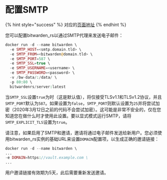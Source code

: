 # 配置SMTP

{% hint style="success" %}
对应的[页面地址](https://github.com/dani-garcia/bitwarden_rs/wiki/SMTP-configuration)
{% endhint %}

您可以配置bitwarden\_rs以通过SMTP代理来发送电子邮件：

```php
docker run -d --name bitwarden \
  -e SMTP_HOST=<smtp.domain.tld> \
  -e SMTP_FROM=<bitwarden@domain.tld> \
  -e SMTP_PORT=587 \
  -e SMTP_SSL=true \
  -e SMTP_USERNAME=<username> \
  -e SMTP_PASSWORD=<password> \
  -v /bw-data/:/data/ \
  -p 80:80 \
  bitwardenrs/server:latest
```

当`SMTP_SSL`设置`true`为时（这是默认值），将仅接受TLSv1.1和TLSv1.2协议，并且`SMTP_PORT`默认为`587`。如果设置为`false`，`SMTP_PORT`则默认设置为`25`并将尝试加密（2020年3月12日之前的代码不会尝试加密）。这可能是非常不安全的，仅在您知道您在做什么时才使用此设置。要以显式模式运行SMTP，请将`SMTP_EXPLICIT_TLS`设置为`true`。

请注意，如果启用了SMTP和邀请，邀请将通过电子邮件发送给新用户。您必须使用bitwarden\_rs实例的基础URL来设置`DOMAIN`配置项，以生成正确的邀请链接：

```php
docker run -d --name bitwarden \
...
-e DOMAIN=https://vault.example.com \
...
```

用户邀请链接有效期为5天，此后需要重新发送邀请。

